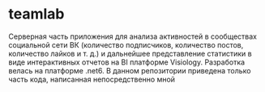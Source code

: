 # teamlab
Серверная часть приложения для анализа активностей в сообществах социальной сети ВК (количество подписчиков, количество постов, количество лайков и т. д.) и дальнейшее
представление статистики в виде интерактивных отчетов на BI платформе Visiology. Разработка велась на платформе .net6.
В данном репозитории приведена только часть кода, написанная непосредственно мной
